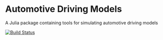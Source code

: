 # Automotive Driving Models

A Julia package containing tools for simulating automotive driving models

[![Build Status](https://travis-ci.org/tawheeler/CarEM.jl.svg?branch=master)](https://travis-ci.org/tawheeler/CarEM.jl)
